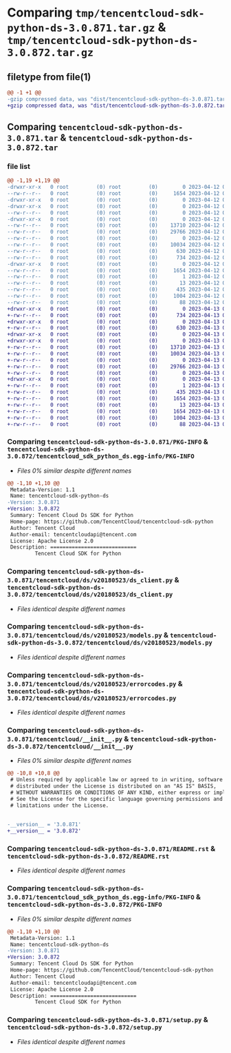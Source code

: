 # Comparing `tmp/tencentcloud-sdk-python-ds-3.0.871.tar.gz` & `tmp/tencentcloud-sdk-python-ds-3.0.872.tar.gz`

## filetype from file(1)

```diff
@@ -1 +1 @@
-gzip compressed data, was "dist/tencentcloud-sdk-python-ds-3.0.871.tar", last modified: Wed Apr 12 00:23:10 2023, max compression
+gzip compressed data, was "dist/tencentcloud-sdk-python-ds-3.0.872.tar", last modified: Thu Apr 13 00:40:00 2023, max compression
```

## Comparing `tencentcloud-sdk-python-ds-3.0.871.tar` & `tencentcloud-sdk-python-ds-3.0.872.tar`

### file list

```diff
@@ -1,19 +1,19 @@
-drwxr-xr-x   0 root         (0) root         (0)        0 2023-04-12 00:23:10.000000 tencentcloud-sdk-python-ds-3.0.871/
--rw-r--r--   0 root         (0) root         (0)     1654 2023-04-12 00:23:10.000000 tencentcloud-sdk-python-ds-3.0.871/PKG-INFO
-drwxr-xr-x   0 root         (0) root         (0)        0 2023-04-12 00:23:10.000000 tencentcloud-sdk-python-ds-3.0.871/tencentcloud/
-drwxr-xr-x   0 root         (0) root         (0)        0 2023-04-12 00:23:10.000000 tencentcloud-sdk-python-ds-3.0.871/tencentcloud/ds/
--rw-r--r--   0 root         (0) root         (0)        0 2023-04-12 00:23:10.000000 tencentcloud-sdk-python-ds-3.0.871/tencentcloud/ds/__init__.py
-drwxr-xr-x   0 root         (0) root         (0)        0 2023-04-12 00:23:10.000000 tencentcloud-sdk-python-ds-3.0.871/tencentcloud/ds/v20180523/
--rw-r--r--   0 root         (0) root         (0)    13710 2023-04-12 00:23:10.000000 tencentcloud-sdk-python-ds-3.0.871/tencentcloud/ds/v20180523/ds_client.py
--rw-r--r--   0 root         (0) root         (0)    29766 2023-04-12 00:23:10.000000 tencentcloud-sdk-python-ds-3.0.871/tencentcloud/ds/v20180523/models.py
--rw-r--r--   0 root         (0) root         (0)        0 2023-04-12 00:23:10.000000 tencentcloud-sdk-python-ds-3.0.871/tencentcloud/ds/v20180523/__init__.py
--rw-r--r--   0 root         (0) root         (0)    10034 2023-04-12 00:23:10.000000 tencentcloud-sdk-python-ds-3.0.871/tencentcloud/ds/v20180523/errorcodes.py
--rw-r--r--   0 root         (0) root         (0)      630 2023-04-12 00:23:10.000000 tencentcloud-sdk-python-ds-3.0.871/tencentcloud/__init__.py
--rw-r--r--   0 root         (0) root         (0)      734 2023-04-12 00:23:10.000000 tencentcloud-sdk-python-ds-3.0.871/README.rst
-drwxr-xr-x   0 root         (0) root         (0)        0 2023-04-12 00:23:10.000000 tencentcloud-sdk-python-ds-3.0.871/tencentcloud_sdk_python_ds.egg-info/
--rw-r--r--   0 root         (0) root         (0)     1654 2023-04-12 00:23:10.000000 tencentcloud-sdk-python-ds-3.0.871/tencentcloud_sdk_python_ds.egg-info/PKG-INFO
--rw-r--r--   0 root         (0) root         (0)        1 2023-04-12 00:23:10.000000 tencentcloud-sdk-python-ds-3.0.871/tencentcloud_sdk_python_ds.egg-info/dependency_links.txt
--rw-r--r--   0 root         (0) root         (0)       13 2023-04-12 00:23:10.000000 tencentcloud-sdk-python-ds-3.0.871/tencentcloud_sdk_python_ds.egg-info/top_level.txt
--rw-r--r--   0 root         (0) root         (0)      435 2023-04-12 00:23:10.000000 tencentcloud-sdk-python-ds-3.0.871/tencentcloud_sdk_python_ds.egg-info/SOURCES.txt
--rw-r--r--   0 root         (0) root         (0)     1004 2023-04-12 00:23:10.000000 tencentcloud-sdk-python-ds-3.0.871/setup.py
--rw-r--r--   0 root         (0) root         (0)       88 2023-04-12 00:23:10.000000 tencentcloud-sdk-python-ds-3.0.871/setup.cfg
+drwxr-xr-x   0 root         (0) root         (0)        0 2023-04-13 00:40:00.000000 tencentcloud-sdk-python-ds-3.0.872/
+-rw-r--r--   0 root         (0) root         (0)      734 2023-04-13 00:40:00.000000 tencentcloud-sdk-python-ds-3.0.872/README.rst
+drwxr-xr-x   0 root         (0) root         (0)        0 2023-04-13 00:40:00.000000 tencentcloud-sdk-python-ds-3.0.872/tencentcloud/
+-rw-r--r--   0 root         (0) root         (0)      630 2023-04-13 00:40:00.000000 tencentcloud-sdk-python-ds-3.0.872/tencentcloud/__init__.py
+drwxr-xr-x   0 root         (0) root         (0)        0 2023-04-13 00:40:00.000000 tencentcloud-sdk-python-ds-3.0.872/tencentcloud/ds/
+drwxr-xr-x   0 root         (0) root         (0)        0 2023-04-13 00:40:00.000000 tencentcloud-sdk-python-ds-3.0.872/tencentcloud/ds/v20180523/
+-rw-r--r--   0 root         (0) root         (0)    13710 2023-04-13 00:40:00.000000 tencentcloud-sdk-python-ds-3.0.872/tencentcloud/ds/v20180523/ds_client.py
+-rw-r--r--   0 root         (0) root         (0)    10034 2023-04-13 00:40:00.000000 tencentcloud-sdk-python-ds-3.0.872/tencentcloud/ds/v20180523/errorcodes.py
+-rw-r--r--   0 root         (0) root         (0)        0 2023-04-13 00:40:00.000000 tencentcloud-sdk-python-ds-3.0.872/tencentcloud/ds/v20180523/__init__.py
+-rw-r--r--   0 root         (0) root         (0)    29766 2023-04-13 00:40:00.000000 tencentcloud-sdk-python-ds-3.0.872/tencentcloud/ds/v20180523/models.py
+-rw-r--r--   0 root         (0) root         (0)        0 2023-04-13 00:40:00.000000 tencentcloud-sdk-python-ds-3.0.872/tencentcloud/ds/__init__.py
+drwxr-xr-x   0 root         (0) root         (0)        0 2023-04-13 00:40:00.000000 tencentcloud-sdk-python-ds-3.0.872/tencentcloud_sdk_python_ds.egg-info/
+-rw-r--r--   0 root         (0) root         (0)        1 2023-04-13 00:40:00.000000 tencentcloud-sdk-python-ds-3.0.872/tencentcloud_sdk_python_ds.egg-info/dependency_links.txt
+-rw-r--r--   0 root         (0) root         (0)      435 2023-04-13 00:40:00.000000 tencentcloud-sdk-python-ds-3.0.872/tencentcloud_sdk_python_ds.egg-info/SOURCES.txt
+-rw-r--r--   0 root         (0) root         (0)     1654 2023-04-13 00:40:00.000000 tencentcloud-sdk-python-ds-3.0.872/tencentcloud_sdk_python_ds.egg-info/PKG-INFO
+-rw-r--r--   0 root         (0) root         (0)       13 2023-04-13 00:40:00.000000 tencentcloud-sdk-python-ds-3.0.872/tencentcloud_sdk_python_ds.egg-info/top_level.txt
+-rw-r--r--   0 root         (0) root         (0)     1654 2023-04-13 00:40:00.000000 tencentcloud-sdk-python-ds-3.0.872/PKG-INFO
+-rw-r--r--   0 root         (0) root         (0)     1004 2023-04-13 00:40:00.000000 tencentcloud-sdk-python-ds-3.0.872/setup.py
+-rw-r--r--   0 root         (0) root         (0)       88 2023-04-13 00:40:00.000000 tencentcloud-sdk-python-ds-3.0.872/setup.cfg
```

### Comparing `tencentcloud-sdk-python-ds-3.0.871/PKG-INFO` & `tencentcloud-sdk-python-ds-3.0.872/tencentcloud_sdk_python_ds.egg-info/PKG-INFO`

 * *Files 0% similar despite different names*

```diff
@@ -1,10 +1,10 @@
 Metadata-Version: 1.1
 Name: tencentcloud-sdk-python-ds
-Version: 3.0.871
+Version: 3.0.872
 Summary: Tencent Cloud Ds SDK for Python
 Home-page: https://github.com/TencentCloud/tencentcloud-sdk-python
 Author: Tencent Cloud
 Author-email: tencentcloudapi@tencent.com
 License: Apache License 2.0
 Description: ============================
         Tencent Cloud SDK for Python
```

### Comparing `tencentcloud-sdk-python-ds-3.0.871/tencentcloud/ds/v20180523/ds_client.py` & `tencentcloud-sdk-python-ds-3.0.872/tencentcloud/ds/v20180523/ds_client.py`

 * *Files identical despite different names*

### Comparing `tencentcloud-sdk-python-ds-3.0.871/tencentcloud/ds/v20180523/models.py` & `tencentcloud-sdk-python-ds-3.0.872/tencentcloud/ds/v20180523/models.py`

 * *Files identical despite different names*

### Comparing `tencentcloud-sdk-python-ds-3.0.871/tencentcloud/ds/v20180523/errorcodes.py` & `tencentcloud-sdk-python-ds-3.0.872/tencentcloud/ds/v20180523/errorcodes.py`

 * *Files identical despite different names*

### Comparing `tencentcloud-sdk-python-ds-3.0.871/tencentcloud/__init__.py` & `tencentcloud-sdk-python-ds-3.0.872/tencentcloud/__init__.py`

 * *Files 0% similar despite different names*

```diff
@@ -10,8 +10,8 @@
 # Unless required by applicable law or agreed to in writing, software
 # distributed under the License is distributed on an "AS IS" BASIS,
 # WITHOUT WARRANTIES OR CONDITIONS OF ANY KIND, either express or implied.
 # See the License for the specific language governing permissions and
 # limitations under the License.
 
 
-__version__ = '3.0.871'
+__version__ = '3.0.872'
```

### Comparing `tencentcloud-sdk-python-ds-3.0.871/README.rst` & `tencentcloud-sdk-python-ds-3.0.872/README.rst`

 * *Files identical despite different names*

### Comparing `tencentcloud-sdk-python-ds-3.0.871/tencentcloud_sdk_python_ds.egg-info/PKG-INFO` & `tencentcloud-sdk-python-ds-3.0.872/PKG-INFO`

 * *Files 0% similar despite different names*

```diff
@@ -1,10 +1,10 @@
 Metadata-Version: 1.1
 Name: tencentcloud-sdk-python-ds
-Version: 3.0.871
+Version: 3.0.872
 Summary: Tencent Cloud Ds SDK for Python
 Home-page: https://github.com/TencentCloud/tencentcloud-sdk-python
 Author: Tencent Cloud
 Author-email: tencentcloudapi@tencent.com
 License: Apache License 2.0
 Description: ============================
         Tencent Cloud SDK for Python
```

### Comparing `tencentcloud-sdk-python-ds-3.0.871/setup.py` & `tencentcloud-sdk-python-ds-3.0.872/setup.py`

 * *Files identical despite different names*

